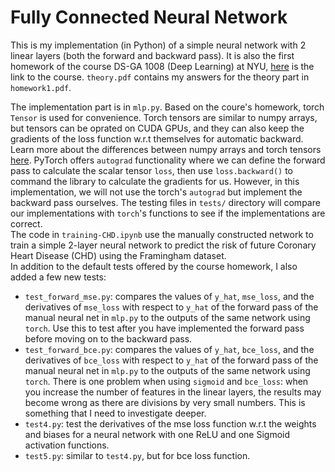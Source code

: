# Fully Connected Neural Network
This is my implementation (in Python) of a simple neural network with 2 linear layers (both the forward and backward pass). It is also the first homework of the course DS-GA 1008 (Deep Learning) at NYU, [here](https://atcold.github.io/NYU-DLSP21/) is the link to the course. `theory.pdf` contains my answers for the theory part in `homework1.pdf`.

The implementation part is in `mlp.py`. Based on the coure's homework, torch `Tensor` is used for convenience. Torch tensors are similar to numpy arrays, but tensors can be oprated on CUDA GPUs, and they can also keep the gradients of the loss function w.r.t themselves for automatic backward. Learn more about the differences between numpy arrays and torch tensors [here](https://medium.com/@ashish.iitr2015/comparison-between-pytorch-tensor-and-numpy-array-de41e389c213). PyTorch offers `autograd` functionality where we can define the forward pass to calculate the scalar tensor `loss`, then use `loss.backward()` to command the library to calculate the gradients for us. However, in this implementation, we will not use the torch's `autograd` but implement the backward pass ourselves. The testing files in `tests/` directory will compare our implementations with `torch`'s functions to see if the implementations are correct.  
The code in `training-CHD.ipynb` use the manually constructed network to train a simple 2-layer neural network to predict the risk of future Coronary Heart Disease (CHD) using the Framingham dataset.  
In addition to the default tests offered by the course homework, I also added a few new tests:
- `test_forward_mse.py`: compares the values of `y_hat`, `mse_loss`, and the derivatives of `mse_loss` with respect to `y_hat` of the forward pass of the manual neural net in `mlp.py` to the outputs of the same network using `torch`. Use this to test after you have implemented the forward pass before moving on to the backward pass.
- `test_forward_bce.py`: compares the values of `y_hat`, `bce_loss`, and the derivatives of `bce_loss` with respect to `y_hat` of the forward pass of the manual neural net in `mlp.py` to the outputs of the same network using `torch`. There is one problem when using `sigmoid` and `bce_loss`: when you increase the number of features in the linear layers, the results may become wrong as there are divisions by very small numbers. This is something that I need to investigate deeper.
- `test4.py`: test the derivatives of the mse loss function w.r.t the weights and biases for a neural network with one ReLU and one Sigmoid activation functions.
- `test5.py`: similar to `test4.py`, but for bce loss function.

